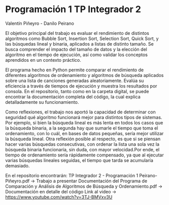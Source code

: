 # Programación 1 TP Integrador 2

Valentín Piñeyro - Danilo Peirano

El objetivo principal del trabajo es evaluar el rendimiento de distintos algoritmos como Bubble Sort, Insertion Sort, Selection Sort, Quick Sort, y las búsquedas lineal y binaria, aplicados a listas de distinto tamaño. Se busca comprender el impacto del tamaño de datos y la elección del algoritmo en el tiempo de ejecución, así como validar los conceptos aprendidos en un contexto práctico.

El programa hecho en Python permite comparar el rendimiento de diferentes algoritmos de ordenamiento y algoritmos de búsqueda aplicados sobre una lista de canciones generadas aleatoriamente. Evalúa su eficiencia a través de tiempos de ejecución y muestra los resultados por consola.
En el repositorio, tanto como en la carpeta digital, se puede encontrar la documentación completa del código, la cual explica detalladamente su funcionamiento.

Como reflexiones, el trabajo nos aportó la capacidad de determinar con seguridad qué algoritmo funcionará mejor para distintos tipos de sistemas. Por ejemplo, si bien la búsqueda lineal es más lenta en todos los casos que la búsqueda binaria, a la segunda hay que sumarle el tiempo que toma el ordenamiento, con lo cuál, en bases de datos pequeñas, sería mejor utilizar la búsqueda lineal. Otra reflexión posible al respecto, es que si se piensan hacer varias búsquedas consecutivas, con ordenar la lista una sola vez la búsqueda binaria funcionaría, sin duda, con mayor velocidad.Por ende, el tiempo de ordenamiento sería rápidamente compensado, ya que al ejecutar varias búsquedas lineales seguidas, el tiempo que tarda se acumularía demasiado.

En el repositorio encontrarán:
TP Integrador 2 - Programación 1 Peirano-Piñeyro.pdf -> Trabajo a presentar
Documentación del Programa de Comparación y Análisis de Algoritmos de Búsqueda y Ordenamiento.pdf -> Documentación en detalle del código
Link al video -> https://www.youtube.com/watch?v=3TJ-BMVxv3U